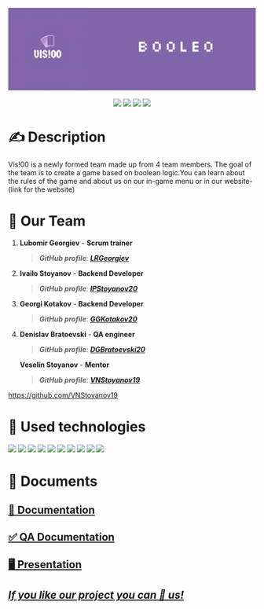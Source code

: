 <p align = "center">
 <img src = "Vis!00/images/logo_banner.jpg" alt = "logo">

  </p>
  <p align = "center">
   <img src = "https://img.shields.io/github/issues/DGBratoevski20/Vis100?style=flat-square">
   <img src = "https://img.shields.io/github/license/DGBratoevski20/Vis100?style=flat-square">
   <img src = "https://img.shields.io/github/languages/count/DGBratoevski20/Vis100?style=flat-square">
   <img src = "https://img.shields.io/github/repo-size/DGBratoevski20/Vis100?style=flat-square">
  </p>
  <h1>✍ Description </h1>
  Vis!00 is a newly formed team made up from 4 team members. The goal of the team is to create a game based on boolean logic.You can learn about the rules of the game and about us on our in-game menu or in our website-(link for the website)
  <h1>🤝 Our Team </h1>
  <p>
  
1. **Lubomir Georgiev** - **Scrum trainer**	
   > ***GitHub profile***: [***LRGeorgiev***](https://github.com/LRGeorgiev)	

2. **Ivailo Stoyanov** - **Backend Developer** 
   > ***GitHub profile***: [***IPStoyanov20***](https://github.com/IPStoyanov20)	

3. **Georgi Kotakov** - **Backend Developer** 
   > ***GitHub profile***: [***GGKotakov20***](https://github.com/ggkotakov20)	

4. **Denislav Bratoevski** - **QA engineer** 
   > ***GitHub profile***: [***DGBratoevski20***](https://github.com/DGBratoevski20)
   
    **Veselin Stoyanov** - **Mentor** 
   > ***GitHub profile***: [***VNStoyanov19***](https://github.com/VNStoyanov19)
  </p>
 
  
  https://github.com/VNStoyanov19
  
  <h1>🚀 Used technologies</h1>
  <p align="left"> 
	<a> <img src="https://img.icons8.com/ios-filled/50/4a90e2/c-plus-plus-logo.png"/> </a> 
	<a><img src="https://www.simpleimageresizer.com/_uploads/photos/3fd1c014/Raylib_logo_48x48.png" </a>
	<a><img src="https://img.icons8.com/color/48/000000/css3.png"/> </a>
	<a><img src="https://img.icons8.com/color/48/000000/html-5--v1.png"/></a>
	<a> <img src="https://img.icons8.com/fluency/48/000000/visual-studio.png"/> </a>
	<a> <img src="https://img.icons8.com/color/48/000000/microsoft-teams.png"/> </a>
	<a> <img src="https://img.icons8.com/color/48/000000/microsoft-word-2019--v2.png"/>  </a>
	<a> <img src="https://img.icons8.com/color/48/000000/microsoft-powerpoint-2019--v1.png"/>  </a>
	<a> <img src="https://img.icons8.com/color/48/000000/microsoft-excel-2019--v1.png"></a>
	<a> <img src="https://img.icons8.com/color/48/000000/adobe-photoshop--v1.png"/>  </a>

  </p>
	
   
   <h1>📝 Documents</h1>
  <p>
 <h2> <a href ="https://codingburgas-my.sharepoint.com/:w:/g/personal/lrgeorgiev20_codingburgas_bg/EQswmcNHcOZIllFhnMwmtpAB-qKBlkdls-xRkXk4aPpUqg?e=vjo646" >📄 Documentation</h2>
 <h2> <a href = "https://codingburgas-my.sharepoint.com/:w:/g/personal/dgbratoevski20_codingburgas_bg/EZNZpDGCn4RKknmbAVoTAXABegIt23XjsAGL9s-RWKI6Kg?e=yJHJX6">✅ QA Documentation</h2>
 <h2> <a href ="https://codingburgas-my.sharepoint.com/:p:/g/personal/lrgeorgiev20_codingburgas_bg/EZ9LC5jyO8RPtWhY3-b4BacBjY44az4qdxXADWmcp69QNQ?e=xWp5Sm" >🖥 Presentation</h2>
</p>
	
	
## ***If you like our project you can 🌟 us!***
	 

